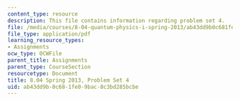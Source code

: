 ```yaml
---
content_type: resource
description: This file contains information regarding problem set 4.
file: /media/courses/8-04-quantum-physics-i-spring-2013/ab43dd9b0c681fe09bac8c3bd285bcbe_MIT8_04S13_ps4.pdf
file_type: application/pdf
learning_resource_types:
- Assignments
ocw_type: OCWFile
parent_title: Assignments
parent_type: CourseSection
resourcetype: Document
title: 8.04 Spring 2013, Problem Set 4
uid: ab43dd9b-0c68-1fe0-9bac-8c3bd285bcbe
---
```

